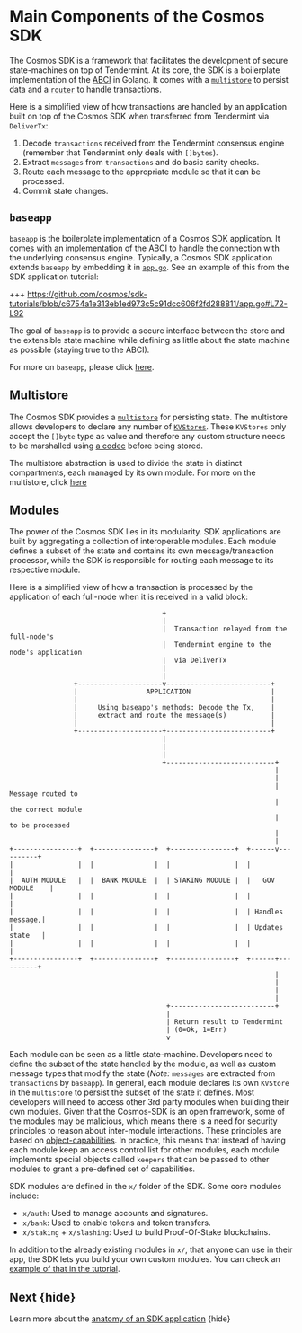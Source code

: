 <!--
order: 4
-->

# Main Components of the Cosmos SDK

The Cosmos SDK is a framework that facilitates the development of secure
state-machines on top of Tendermint. At its core, the SDK is a boilerplate
implementation of the [ABCI](./sdk-app-architecture.md#abci) in Golang. It comes
with a [`multistore`](../core/store.md#multistore) to persist data and a
[`router`](../core/baseapp.md#routing) to handle transactions.

Here is a simplified view of how transactions are handled by an application
built on top of the Cosmos SDK when transferred from Tendermint via `DeliverTx`:

1. Decode `transactions` received from the Tendermint consensus engine (remember
   that Tendermint only deals with `[]bytes`).
2. Extract `messages` from `transactions` and do basic sanity checks.
3. Route each message to the appropriate module so that it can be processed.
4. Commit state changes.

## `baseapp`

`baseapp` is the boilerplate implementation of a Cosmos SDK application. It
comes with an implementation of the ABCI to handle the connection with the
underlying consensus engine. Typically, a Cosmos SDK application extends
`baseapp` by embedding it in
[`app.go`](../basics/app-anatomy.md#core-application-file). See an example of
this from the SDK application tutorial:

+++
https://github.com/cosmos/sdk-tutorials/blob/c6754a1e313eb1ed973c5c91dcc606f2fd288811/app.go#L72-L92

The goal of `baseapp` is to provide a secure interface between the store and the
extensible state machine while defining as little about the state machine as
possible (staying true to the ABCI).

For more on `baseapp`, please click [here](../core/baseapp.md).

## Multistore

The Cosmos SDK provides a [`multistore`](../core/store.md#multistore) for
persisting state. The multistore allows developers to declare any number of
[`KVStores`](../core/store.md#base-layer-kvstores). These `KVStores` only accept
the `[]byte` type as value and therefore any custom structure needs to be
marshalled using [a codec](../core/encoding.md) before being stored.

The multistore abstraction is used to divide the state in distinct compartments,
each managed by its own module. For more on the multistore, click
[here](../core/store.md#multistore)

## Modules

The power of the Cosmos SDK lies in its modularity. SDK applications are built
by aggregating a collection of interoperable modules. Each module defines a
subset of the state and contains its own message/transaction processor, while
the SDK is responsible for routing each message to its respective module.

Here is a simplified view of how a transaction is processed by the application
of each full-node when it is received in a valid block:

```
                                      +
                                      |
                                      |  Transaction relayed from the full-node's
                                      |  Tendermint engine to the node's application
                                      |  via DeliverTx
                                      |
                                      |
                +---------------------v--------------------------+
                |                 APPLICATION                    |
                |                                                |
                |     Using baseapp's methods: Decode the Tx,    |
                |     extract and route the message(s)           |
                |                                                |
                +---------------------+--------------------------+
                                      |
                                      |
                                      |
                                      +---------------------------+
                                                                  |
                                                                  |
                                                                  |  Message routed to
                                                                  |  the correct module
                                                                  |  to be processed
                                                                  |
                                                                  |
+----------------+  +---------------+  +----------------+  +------v----------+
|                |  |               |  |                |  |                 |
|  AUTH MODULE   |  |  BANK MODULE  |  | STAKING MODULE |  |   GOV MODULE    |
|                |  |               |  |                |  |                 |
|                |  |               |  |                |  | Handles message,|
|                |  |               |  |                |  | Updates state   |
|                |  |               |  |                |  |                 |
+----------------+  +---------------+  +----------------+  +------+----------+
                                                                  |
                                                                  |
                                                                  |
                                                                  |
                                       +--------------------------+
                                       |
                                       | Return result to Tendermint
                                       | (0=Ok, 1=Err)
                                       v
```

Each module can be seen as a little state-machine. Developers need to define the
subset of the state handled by the module, as well as custom message types that
modify the state (_Note:_ `messages` are extracted from `transactions` by
`baseapp`). In general, each module declares its own `KVStore` in the
`multistore` to persist the subset of the state it defines. Most developers will
need to access other 3rd party modules when building their own modules. Given
that the Cosmos-SDK is an open framework, some of the modules may be malicious,
which means there is a need for security principles to reason about inter-module
interactions. These principles are based on
[object-capabilities](../core/ocap.md). In practice, this means that instead of
having each module keep an access control list for other modules, each module
implements special objects called `keepers` that can be passed to other modules
to grant a pre-defined set of capabilities.

SDK modules are defined in the `x/` folder of the SDK. Some core modules
include:

- `x/auth`: Used to manage accounts and signatures.
- `x/bank`: Used to enable tokens and token transfers.
- `x/staking` + `x/slashing`: Used to build Proof-Of-Stake blockchains.

In addition to the already existing modules in `x/`, that anyone can use in
their app, the SDK lets you build your own custom modules. You can check an
[example of that in the tutorial](https://cosmos.network/docs/tutorial/keeper.html).

## Next {hide}

Learn more about the [anatomy of an SDK application](../basics/app-anatomy.md)
{hide}
